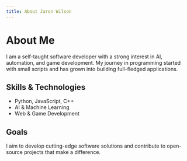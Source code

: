 ```yaml
---
title: About Jaron Wilson
---
```



# About Me

I am a self-taught software developer with a strong interest in AI, automation, and game development. My journey in programming started with small scripts and has grown into building full-fledged applications. 

## Skills & Technologies
- Python, JavaScript, C++
- AI & Machine Learning
- Web & Game Development

## Goals
I aim to develop cutting-edge software solutions and contribute to open-source projects that make a difference.
